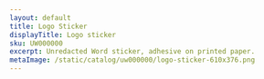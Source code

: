 ```yaml
---
layout: default
title: Logo Sticker
displayTitle: Logo sticker
sku: UW000000
excerpt: Unredacted Word sticker, adhesive on printed paper.
metaImage: /static/catalog/uw000000/logo-sticker-610x376.png
---
```



